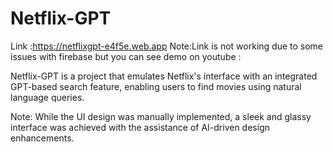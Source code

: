 # Netflix-GPT 

Link :https://netflixgpt-e4f5e.web.app Note:Link is not working due to some issues with firebase but you can see demo on youtube :

Netflix-GPT is a project that emulates Netflix's interface with an integrated GPT-based search feature, enabling users to find movies using natural language queries.

Note: While the UI design was manually implemented, a sleek and glassy interface was achieved with the assistance of AI-driven design enhancements.